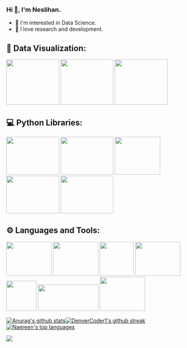 ### Hi 👋, I'm Neslihan.

- 🧐 I'm interested in Data Science. 
- 🌱 I love research and development.

## 🌈 Data Visualization:
<img
src="https://promto.com/wp-content/uploads/2019/08/icon-tableau-1.png" width="140" height="120"
/>
<img
src="https://miro.medium.com/max/805/1*aUSZsGFCMPNYCkQygs4aGQ.jpeg" width="140" height="120"
/>
<img
src="https://seekvectorlogo.com/wp-content/uploads/2018/12/power-bi-vector-logo.png" width="140" height="120"
/>


## 💻 Python Libraries:
<img
src="https://upload.wikimedia.org/wikipedia/commons/thumb/e/ed/Pandas_logo.svg/2560px-Pandas_logo.svg.png" width="140" height="100"
/>
<img
src="https://upload.wikimedia.org/wikipedia/commons/thumb/3/31/NumPy_logo_2020.svg/1200px-NumPy_logo_2020.svg.png" width="140" height="100"
/>
<img
src="https://pbs.twimg.com/media/EhGuwXWXgAEERcn.png" width="120" height="100"
/>
<img
src="https://www.firelinescience.com/wp-content/uploads/2019/09/SciPy-Logo.png" width="140" height="100"
/>
<img
src="https://repository-images.githubusercontent.com/33702544/b4400c80-718b-11e9-9f3a-306c07a5f3de" width="140" height="100"
/>

## ⚙ Languages and Tools:
<img
src="https://www.linuxadictos.com/wp-content/uploads/python-logo.jpg.webp" width="120" height="90"
/>
<img
src="https://brandslogos.com/wp-content/uploads/images/large/microsoft-sql-server-logo-black-and-white.png" width="120" height="90"
/>
<img
src="https://findicons.com/files/icons/2795/office_2013_hd/2000/excel.png" width="90" height="90"
/>
<img
src="https://www.westonschools.org/wp-content/uploads/2017/06/google-sheets-icon-600x567.jpg" width="120" height="90"
/>
<img
src="https://image.flaticon.com/icons/png/512/2504/2504911.png" width="80" height="80"
/>
<img
src="https://upload.wikimedia.org/wikipedia/commons/thumb/b/b9/Slack_Technologies_Logo.svg/996px-Slack_Technologies_Logo.svg.png" width="160" height="70"
/>
<img
src="https://aptgadget.com/wp-content/uploads/2018/10/jira-alternatives-1024x501.png" width="120" height="90"
/>



[![Anurag's github stats](https://github-readme-stats.vercel.app/api?username=neslihanyetik&theme=white-black)](https://github.com/anuraghazra/github-readme-stats)[![DenverCoder1's github streak](https://github-readme-streak-stats.herokuapp.com/?user=neslihanyetik&theme=white-black)](https://github.com/DenverCoder1/github-readme-streak-stats)
 [![Naereen's top languages](https://github-readme-stats.vercel.app/api/top-langs/?username=neslihanyetik&theme=white-black)](https://github.com/anuraghazra/github-readme-stats)

![](https://komarev.com/ghpvc/?username=your-github-neslihanyetik&color=lightgrey)


<!--
**neslihanyetik/neslihanyetik** is a ✨ _special_ ✨ repository because its `README.md` (this file) appears on your GitHub profile.

Here are some ideas to get you started:

- 🔭 I’m currently working on ...
- 🌱 I’m currently learning ...
- 👯 I’m looking to collaborate on ...
- 🤔 I’m looking for help with ...
- 💬 Ask me about ...
- 📫 How to reach me: ...
- 😄 Pronouns: ...
- ⚡ Fun fact: ...
- [![Ryo-ma's github trophy](https://github-profile-trophy.vercel.app/?username=neslihanyetik&row=1)](https://github.com/ryo-ma/github-profile-trophy)

-->
